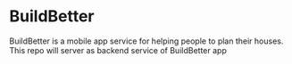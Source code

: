 # BuildBetter
BuildBetter is a mobile app service for helping people to plan their houses. This repo will server as backend service of BuildBetter app
